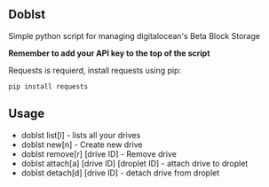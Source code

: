 ## Doblst
Simple python script for managing digitalocean's Beta Block Storage

**Remember to add your API key to the top of the script**

Requests is requierd, install requests using pip:
```
pip install requests
```

## Usage
 * doblst list[l] - lists all your drives
 * doblst new[n]  - Create new drive
 * doblst remove[r] [drive ID] - Remove drive
 * doblst attach[a] [drive ID] [droplet ID] - attach drive to droplet
 * doblst detach[d] [drive ID] - detach drive from droplet

